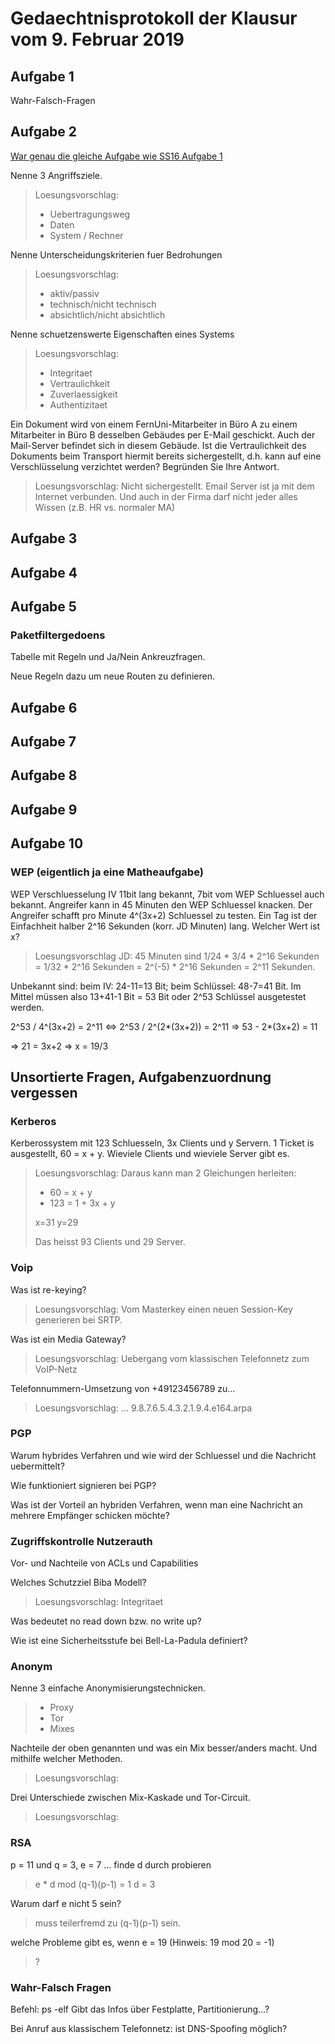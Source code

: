 # Gedaechtnisprotokoll der Klausur vom 9. Februar 2019


## Aufgabe 1

Wahr-Falsch-Fragen

## Aufgabe 2

[War genau die gleiche Aufgabe wie SS16 Aufgabe 1](https://vu.fernuni-hagen.de/lvuweb/lvuauth/file/FeU/Informatik/2018WS/01868/material/ungetaktet/PK+635021+SS16.pdf)

Nenne 3 Angriffsziele.

> Loesungsvorschlag:
> * Uebertragungsweg
> * Daten
> * System / Rechner

Nenne Unterscheidungskriterien fuer Bedrohungen

> Loesungsvorschlag:
> * aktiv/passiv
> * technisch/nicht technisch
> * absichtlich/nicht absichtlich

Nenne schuetzenswerte Eigenschaften eines Systems

> Loesungsvorschlag:
> * Integritaet
> * Vertraulichkeit
> * Zuverlaessigkeit
> * Authentizitaet

Ein Dokument wird von einem FernUni-Mitarbeiter in Büro A zu einem Mitarbeiter in Büro B desselben Gebäudes per E-Mail geschickt. Auch der Mail-Server befindet sich in diesem Gebäude. Ist die Vertraulichkeit des Dokuments beim Transport hiermit bereits sichergestellt, d.h. kann auf eine Verschlüsselung verzichtet werden? Begründen Sie Ihre Antwort.

> Loesungsvorschlag: 
> Nicht sichergestellt. Email Server ist ja mit dem Internet verbunden. Und auch in der Firma darf nicht jeder alles Wissen (z.B. HR vs. normaler MA)


## Aufgabe 3
## Aufgabe 4
## Aufgabe 5

### Paketfiltergedoens

Tabelle mit Regeln und Ja/Nein Ankreuzfragen.

Neue Regeln dazu um neue Routen zu definieren.

## Aufgabe 6
## Aufgabe 7
## Aufgabe 8
## Aufgabe 9


## Aufgabe 10

### WEP (eigentlich ja eine Matheaufgabe)
WEP Verschluesselung IV 11bit lang bekannt, 7bit vom WEP Schluessel auch bekannt.
Angreifer kann in 45 Minuten den WEP Schluessel knacken.
Der Angreifer schafft pro Minute 4^(3x+2) Schluessel zu testen.
Ein Tag ist der Einfachheit halber 2^16 Sekunden (korr. JD Minuten) lang.
Welcher Wert ist x?

> Loesungsvorschlag JD:
45 Minuten sind 1/24 * 3/4 * 2^16 Sekunden = 1/32 * 2^16 Sekunden = 2^(-5) * 2^16 Sekunden = 2^11 Sekunden.

Unbekannt sind: beim IV: 24-11=13 Bit; beim Schlüssel: 48-7=41 Bit.
Im Mittel müssen also 13+41-1 Bit = 53 Bit oder 2^53 Schlüssel ausgetestet werden.

2^53  /  4^(3x+2)  = 2^11 <=> 2^53 / 2^(2*(3x+2)) = 2^11 => 53 - 2*(3x+2) = 11

=> 21 = 3x+2 => x = 19/3


## Unsortierte Fragen, Aufgabenzuordnung vergessen

### Kerberos
Kerberossystem mit 123 Schluesseln, 3x Clients und y Servern. 1 Ticket is ausgestellt, 60 = x + y.
Wieviele Clients und wieviele Server gibt es.
> Loesungsvorschlag:
> Daraus kann man 2 Gleichungen herleiten:
> * 60 = x + y
> * 123 = 1 + 3x + y
>
> x=31
> y=29
> 
> Das heisst 93 Clients und 29 Server.

### Voip
Was ist re-keying?
> Loesungsvorschlag: 
> Vom Masterkey einen neuen Session-Key generieren bei SRTP.

Was ist ein Media Gateway?
> Loesungsvorschlag: 
> Uebergang vom klassischen Telefonnetz zum VoIP-Netz

Telefonnummern-Umsetzung von +49123456789 zu...
> Loesungsvorschlag: 
> ... 9.8.7.6.5.4.3.2.1.9.4.e164.arpa

### PGP
Warum hybrides Verfahren und wie wird der Schluessel und die Nachricht uebermittelt?

Wie funktioniert signieren bei PGP?

Was ist der Vorteil an hybriden Verfahren, wenn man eine Nachricht an mehrere Empfänger schicken möchte?

### Zugriffskontrolle Nutzerauth

Vor- und Nachteile von ACLs und Capabilities

Welches Schutzziel Biba Modell?
> Loesungsvorschlag: Integritaet

Was bedeutet no read down bzw. no write up?

Wie ist eine Sicherheitsstufe bei Bell-La-Padula definiert?

### Anonym

Nenne 3 einfache Anonymisierungstechnicken.

> * Proxy
> * Tor
> * Mixes

Nachteile der oben genannten und was ein Mix besser/anders macht. Und mithilfe welcher Methoden.

> Loesungsvorschlag:

Drei Unterschiede zwischen Mix-Kaskade und Tor-Circuit.

> Loesungsvorschlag:


### RSA

p = 11 und q = 3, e = 7 ... finde d durch probieren
> e * d mod (q-1)(p-1) = 1
> d = 3

Warum darf e nicht 5 sein?
> muss teilerfremd zu (q-1)(p-1) sein.

welche Probleme gibt es, wenn e = 19 (Hinweis: 19 mod 20 = -1)
> ?

### Wahr-Falsch Fragen

Befehl: ps -elf  Gibt das Infos über Festplatte, Partitionierung...?

Bei Anruf aus klassischem Telefonnetz: ist DNS-Spoofing möglich?



